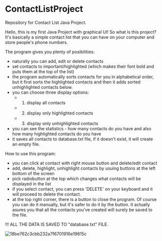 # ContactListProject
Repository for Contact List Java Project.


Hello, this is my first Java Project with graphical UI!
So what is this project? It's basically a simple contact list that you can have on your computer and store people's phone numbers.

The program gives you plenty of posibilities:

 - naturally you can add, edit or delete contacts
 - set contacts to important/highlighted (which makes their font bold and puts them at the top of the list)
 - the program automatically sorts contacts for you in alphabetical order, but it first sorts the highlighted contacts and then it adds sorted unhighlighted contacts below.
 - you can choose three display options:
    - 1. display all contacts
    - 2. display only highlighted contacts
    - 3. display only unhighlighted contacts
 - you can see the statistics - how many contacts do you have and also how many highlighted contacts do you have
 - it saves all contacts to database.txt file, if it doesn't exist, it will create an empty file.




How to use this program:

 - you can click at contact with right mouse button and delete/edit contact
 - add, delete, highlight, unhighlight contacts by usuing buttons at the left bottom of the screen
 - pick radiobutton at the top which changes what contacts will be displayed in the list
 - if you select contact, you can press 'DELETE' on your keyboard and it will proceed to delete the contact.
 - at the top right corner, there is a button to close the program. Of course you can do it manually, but it's safer to do it by the button. It actually asures you that all the contacts you've created will surely be saved to the file.



!!! ALL THE DATA IS SAVED TO "database.txt" FILE.

![18be762c3cbb232a7f6701916e19815c](https://user-images.githubusercontent.com/71464021/118996816-7b48ee00-b988-11eb-999e-bc0b4e035e10.png)


